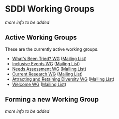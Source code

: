 # SDDI Working Groups

_more info to be added_

## Active Working Groups

These are the currently active working groups.

- [What's Been Tried? WG](wg-attempts) ([Mailing List](https://lists.sddiproject.org/g/wg-attempts))
- [Inclusive Events WG](wg-events) ([Mailing List](https://lists.sddiproject.org/g/wg-events))
- [Needs Assessment WG](wg-needs) ([Mailing List](https://lists.sddiproject.org/g/wg-needs))
- [Current Research WG](wg-research) ([Mailing List](https://lists.sddiproject.org/g/wg-research))
- [Attracting and Retaining Diversity WG](wg-retention) ([Mailing List](https://lists.sddiproject.org/g/wg-retention))
- [Welcome WG](wg-welcome) ([Mailing List](https://lists.sddiproject.org/g/wg-welcome))

## Forming a new Working Group

_more info to be added_
